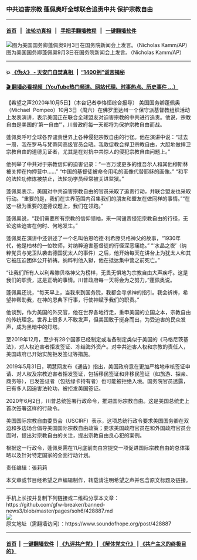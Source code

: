 ### 中共迫害宗教 蓬佩奥吁全球联合追责中共 保护宗教自由
------------------------

#### [首页](https://github.com/gfw-breaker/banned-news3/blob/master/README.md) &nbsp;&nbsp;|&nbsp;&nbsp; [法轮功真相](https://github.com/begood0513/basic/blob/master/README.md)  &nbsp;&nbsp;|&nbsp;&nbsp; [手把手翻墙教程](https://github.com/gfw-breaker/guides/wiki)  &nbsp;&nbsp;|&nbsp;&nbsp; [一键翻墙软件](https://github.com/gfw-breaker/nogfw/blob/master/README.md)  



<div><img alt="图为美国国务卿蓬佩奥9月3日在国务院新闻会上发言。（Nicholas Kamm/AP）" src="https://img.soundofhope.org/2020-10/10-2-1-1601636695683.jpeg"/>
<br/><figcaption class="caption">
 图为美国国务卿蓬佩奥9月3日在国务院新闻会上发言。（Nicholas Kamm/AP）
</figcaption></div><hr/>

#### 💥 [《伪火》 - 天安门自焚真相 ](http://158.247.195.190:10000/videos/blog/weihuo.html)&nbsp; |&nbsp; [“1400例”谎言揭秘  ](http://158.247.195.190:10000/videos/blog/jiexi1400.html)

#### [ 🎬  翻墙必看视频（YouTube热门频道、网站代理、时事热点、历史事件 ...）](https://github.com/gfw-breaker/links/blob/master/banned.md)

<div><div class="Content__Wrapper sc-1bvya0-0 grZQxZ">
 <p class="meta-top">
  <span class="meta">
   【希望之声2020年10月5日】（本台记者李恪恒综合报导）
  </span>
  <ok href="/term/1606">
   美国国务卿蓬佩奥
  </ok>
  （Michael  Pompeo）10月3日（周六）在佛罗里达州一个保守派基督教组织活动上发表演讲，表示美国正在联合全球盟友对迫害宗教的中共进行追责。他说，宗教自由是美国的‘第一自由’”，川普政府每一天都将为保护宗教自由而战。
 </p>
 <p>
  蓬佩奥呼吁全球各界谴责世界上各种侵犯宗教自由的行径。他在演讲中说：“过去一周，我在罗马与梵蒂冈高级官员会晤。我敦促教会捍卫宗教自由，大胆地做捍卫宗教自由的道德见证者，尤其是在对抗中共惊人的侵犯宗教自由问题上。”
 </p>
 <div class="AD_Embed__Wrap-sc-1xslmin-0 igMuqX module desktop">
  <div>
  </div>
 </div>
 <p>
  他列举了中共对于宗教信仰的迫害记录：“一百万或更多的维吾尔人和其他穆斯林被关押在拘押营中……” “中国的基督徒被命令用毛的画像代替耶稣的画像。” “和平的法轮功修炼被禁止，法轮功学员经常被关进监狱。”
 </p>
 <p>
  蓬佩奥表示，美国对中共迫害宗教自由的官员采取了追责行动，并联合盟友也采取行动。“重要的是，我们在世界范围内召集我们的朋友和盟友在做同样的事情。”“在这一极为重要的道德议题上，我们在领跑。”
 </p>
 <p>
  蓬佩奥说，“我们需要所有宗教的信仰领袖，来一同谴责侵犯宗教自由的行径，无论这些迫害在何时、何地发生。”
 </p>
 <p>
  蓬佩奥在演讲中还讲述了一个名叫伯恩哈德‧利希滕贝格神父的故事，“1930年代，他是柏林的一位牧师，对纳粹迫害基督徒的行径深恶痛绝。” “‘水晶之夜’（纳粹党员与党卫队袭击德国犹太人的事件）之后，他开始每天在讲台上为犹太人和其它被压迫团体公开祈祷。纳粹判他入狱，他在抵达集中营之前死亡。”
 </p>
 <p>
  “让我们所有人以利希滕贝格神父为榜样，无畏无惧地为宗教自由大声疾呼。这是我们的职责，这是正确的事情。川普政府每一天将会为之努力，”蓬佩奥说。
 </p>
 <p>
  蓬佩奥还说，“每天早上，当我来到国务院，我都会寻求神的指引。我会祈祷，希望神帮助我，在神的恩典下行事，行使神赋予我们的职责。”
 </p>
 <p>
  他谈到，作为美国的外交官，他在世界各地行走，重申美国的立国之本，宗教自由的传统理念。世界上很多人不敢发声，但美国敢于挺身而出，为受迫害的民众发声，成为黑暗中的灯塔。
 </p>
 <p>
  至2019年12月，至少有28个国家已经制定或准备制定类似于美国的《马格尼茨基法》，对人权迫害者拒发签证、冻结海外资产。对中共迫害人权和宗教的责任人，美国政府已开始实施拒发签证等措施。
 </p>
 <p>
  2019年5月31日，明慧网发布《通告》指出，美国政府意在更加严格地审核签证申请、对人权及宗教迫害者拒发签证，包括移民签证和非移民签证（如旅游、探亲、商务等），已发签证者（包括绿卡持有者）也可能被拒绝入境。国务院官员透露，已有多人因迫害法轮功，被拒发美国签证。
 </p>
 <p>
  2020年6月2日，川普总统签署行政命令，推进国际宗教自由。这是美国总统史上首次签署这样的行政令。
 </p>
 <p>
  美国国际宗教自由委员会（USCIRF）表示，这项总统行政令要求美国国务卿在双边和多边场合倡导美国国际宗教自由政策；要求美国政府官员在和外国政府官员会面时，提出对宗教自由的关注，提出宗教自由良心犯的案例。
 </p>
 <p>
  根据这一行政令，蓬佩奥需在11月底前向白宫提交一项促进国际宗教自由的总体策略以及针对特定国家的全面行动计划。
 </p>
 <p class="meta-btm">
  责任编辑：張莉莉
 </p>
 <p class="meta-btm">
  本文章或节目经希望之声编辑制作，转载请注明希望之声并包含原文标题及链接。
 </p>
</div>
</div>
<hr/>
手机上长按并复制下列链接或二维码分享本文章：<br/>
https://github.com/gfw-breaker/banned-news3/blob/master/pages/soh6/428887.md <br/>
<a href='https://github.com/gfw-breaker/banned-news3/blob/master/pages/soh6/428887.md'><img src='https://github.com/gfw-breaker/banned-news3/blob/master/pages/soh6/428887.md.png'/></a> <br/>
原文地址（需翻墙访问）：https://www.soundofhope.org/post/428887


------------------------
#### [首页](https://github.com/gfw-breaker/banned-news3/blob/master/README.md) &nbsp;|&nbsp; [一键翻墙软件](https://github.com/gfw-breaker/nogfw/blob/master/README.md) &nbsp;| [《九评共产党》](https://github.com/gfw-breaker/9ping.md/blob/master/README.md#九评之一评共产党是什么) | [《解体党文化》](https://github.com/gfw-breaker/jtdwh.md/blob/master/README.md) | [《共产主义的终极目的》](https://github.com/gfw-breaker/gczydzjmd.md/blob/master/README.md)


<img src='http://gfw-breaker.win/banned-news3/pages/soh6/428887.md' width='0px' height='0px'/>